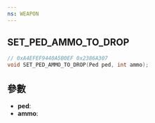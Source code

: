 ```yaml
---
ns: WEAPON
---
```

## SET_PED_AMMO_TO_DROP

```c
// 0xA4EFEF9440A5B0EF 0x2386A307
void SET_PED_AMMO_TO_DROP(Ped ped, int ammo);
```


## 參數
* **ped**: 
* **ammo**: 

